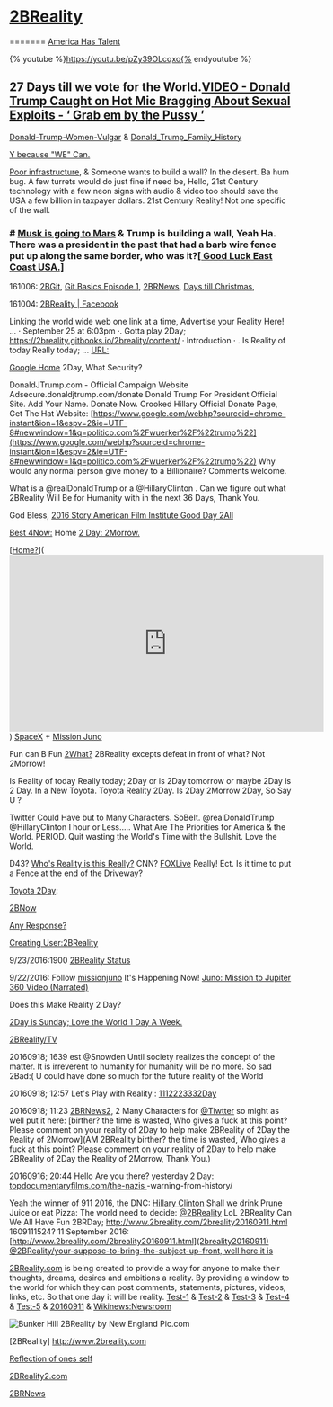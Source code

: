 
# [2BReality](http://www.2breality.com/)
=======
[America Has Talent ](http://www.2breality.com/2bgit.html)

{% youtube %}https://youtu.be/pZy39OLcqxo{% endyoutube %}


## 27 Days till we vote for the World.[VIDEO - Donald Trump Caught on Hot Mic Bragging About Sexual Exploits - ‘ Grab em by the Pussy ’](https://youtu.be/24ofBPMC1h8)
[Donald-Trump-Women-Vulgar](http://www.cnn.com/2016/10/07/politics/donald-trump-women-vulgar/)  &  [Donald_Trump_Family_History](http://www.2breality.com/donald_trump_family_history.html) 

[Y because "WE" Can.](https://2breality.gitbooks.io/2breality/content/)


[Poor infrastructure](http://www.cnbc.com/2016/10/06/train-that-crashed-in-hoboken-was-going-twice-the-speed-limit-investigators-say.html), & Someone wants to build a wall? In the desert. Ba hum bug. A few turrets would do just fine if need be, Hello, 21st Century technology with a few neon signs with audio & video too should save the USA a few billion in taxpayer dollars.  21st Century Reality! Not one specific of the wall. 

### # [Musk is going to Mars](http://www.krmg.com/videos/news/the-plan-to-colonize-mars/vDrHnz/) & Trump is building a wall, Yeah Ha. There was a president in the past that had a barb wire fence put up along the same border, who was it?[[ Good Luck East Coast USA.]](http://www.space.com/34322-hurricane-matthew-international-space-station-video.html)

161006: [2BGit](https://github.com/2BReality/2breality2#2bgit), [Git Basics Episode 1](https://git-scm.com/video/what-is-version-control), [2BRNews](https://www.google.com/search?q=2BRNews.html&oq=2BRNews.html&aqs=chrome..69i57j69i61j69i60l2&sourceid=chrome&ie=UTF-8), [Days till Christmas](http://www.xmasclock.com/),

161004: [2BReality | Facebook](https://www.facebook.com/2BReality/)

Linking the world wide web one link at a time, Advertise your Reality Here! ...  · September 25 at 6:03pm ·. Gotta play 2Day; https://2breality.gitbooks.io/2breality/content/ · Introduction · . Is Reality of today Really today; ... [URL:](https://www.google.com/webhp?hl=en&tab=nw#newwindow=1&hl=en&q=2breality) 

[Google Home](https://madeby.google.com/home/) 2Day, What Security?

DonaldJTrump.com - Official Campaign Website‎
Adsecure.donaldjtrump.com/donate‎
Donald Trump For President Official Site. Add Your Name. Donate Now.
Crooked Hillary Official Donate Page, Get The Hat Website: [https://www.google.com/webhp?sourceid=chrome-instant&ion=1&espv=2&ie=UTF-8#newwindow=1&q=politico.com%2Fwuerker%2F%22trump%22](https://www.google.com/webhp?sourceid=chrome-instant&ion=1&espv=2&ie=UTF-8#newwindow=1&q=politico.com%2Fwuerker%2F%22trump%22) Why would any normal person give money to a Billionaire? Comments welcome.

What is a @realDonaldTrump or a @HillaryClinton . Can we figure out what 2BReality Will Be for Humanity with in the next 36 Days, Thank You.  

God Bless,
[2016 Story American Film Institute ](https://youtu.be/vC_1-MpSPL8)[Good Day 2All](https://youtu.be/bESGLojNYSo)

[Best 4Now:](http://www.spacex.com/) 
Home [2 Day: 2Morrow.](http://www.2breality.com/)

[[Home?](http://www.2breality.com/)](<iframe width="560" height="315" src="https://www.youtube.com/embed/vC_1-MpSPL8" frameborder="0" allowfullscreen></iframe>)
[SpaceX](https://youtu.be/IFA6DLT1jBA) + [Mission Juno](https://www.missionjuno.swri.edu/)

Fun can B Fun [2What?](http://www.2breality.com/tv.html)
2BReality excepts defeat in front of what? Not 2Morrow!

Is Reality of today Really today; 2Day or is 2Day tomorrow or maybe 2Day is 2 Day. In a New Toyota. Toyota Reality 2Day. Is 2Day 2Morrow 2Day, So Say U
?

Twitter Could Have but to Many Characters. SoBeIt. @realDonaldTrump @HillaryClinton I hour or Less..... What Are The Priorities for America & the World. PERIOD. Quit wasting the World's Time with the Bullshit. Love the World.

D43? [Who's Reality is this Really?](http://www.cnn.com/2016/09/25/politics/presidential-debate-preview-2016/) CNN? [FOXLive](http://www.fox.com/live) Really! Ect.
Is it time to put a Fence at the end of the Driveway?

[Toyota 2Day](http://www.toyota.com/configurator/#!/build/step/summary/year/2016/series/4runner/model/8668/exteriorcolor/01F7/interiorcolor/LA22/packages/option15/accessories/V4-3P-3T-61-C4-GN): 

[2BNow](https://twitter.com/2BReality/status/779529439558397952)

[Any Response?](https://medium.com/@2BReality/your-suppose-to-bring-the-subject-up-front-26bd033f3c37#.t23ps4u6a)

[Creating User:2BReality](https://commons.wikimedia.org/w/index.php?title=User:2BReality&action=edit&redlink=1)

9/23/2016:1900 [2BReality Status](https://twitter.com/2BReality/status/779454381565542400)

9/22/2016: Follow [missionjuno](https://www.missionjuno.swri.edu/) It's Happening Now! [Juno: Mission to Jupiter 360 Video (Narrated)](https://youtu.be/r5SuUY7dF1w?list=PLTiv_XWHnOZpM1iLQr95P4KDXYiYnJUOE)

Does this Make Reality 2 Day? 

[2Day is Sunday; Love the World 1 Day A Week.](http://www.2breality.com/2brnews2.html)

[2BReality/TV](http://www.2breality.com/tv.html)

20160918; 1639 est @Snowden Until society realizes the concept of the matter. It is irreverent to humanity for humanity will be no more. So sad 2Bad:(  U could have done so much for the future reality of the World

20160918; 12:57 Let's Play with Reality : [1112223332Day](https://www.google.com/webhp?hl=en&tab=nw#newwindow=1&hl=en&q=2breality)

20160918; 11:23 [2BRNews2](http://www.2breality.com/2brnews2.html), 2 Many Characters for [@Tiwtter](https://twitter.com/) so might as well put it here: [birther? the time is wasted, Who gives a fuck at this point? Please comment on your reality of 2Day to help make 2BReality of 2Day the Reality of 2Morrow](AM 2BReality birther? the time is wasted, Who gives a fuck at this point? Please comment on your reality of 2Day to help make 2BReality of 2Day the Reality of 2Morrow, Thank You.)

20160916; 20:44 Hello Are you there? yesterday 2 Day: [topdocumentaryfilms.com/the-nazis
](http://topdocumentaryfilms.com/the-nazis-a-warning-from-history/)-warning-from-history/


Yeah the winner of 911 2016, the DNC: [Hillary Clinton](https://www.google.com/search?hl=en&gl=us&tbm=nws&authuser=0&q=11+september+2016&oq=11+september+2016&gs_l=news-cc.1.0.43j43i53.94715.109886.0.112874.21.5.2.14.14.0.141.647.0j5.5.0...0.0...1ac.1.UuAu4iqHBzE#q=11+september+2016&newwindow=1&hl=en&gl=us&authuser=0)
Shall we drink Prune Juice or eat Pizza: The world need to decide: [@2BReality](https://twitter.com/2BReality) LoL
2BReality   Can We All Have Fun 2BRDay; http://www.2breality.com/2breality20160911.html 1609111524?
11 September 2016: [http://www.2breality.com/2breality20160911.html](2breality20160911)
[@2BReality/your-suppose-to-bring-the-subject-up-front, well here it is](https://medium.com/@2BReality/your-suppose-to-bring-the-subject-up-front-26bd033f3c37#.uxck03dwp)

[2BReality.com](http://2breality.com) is being created to provide a way for anyone to make their thoughts, dreams, desires and ambitions a reality. By providing a window to the world for which they can post comments, statements, pictures, videos, links, etc. So that one day it will be reality. [Test-1](https://github.com/blog/2245-are-you-new-around-here-introducing-an-on-demand-course-in-github-basics) & [Test-2](https://www.gitbook.com) & [Test-3](https://gist.github.com/) & [Test-4](https://github.com/) & [Test-5](https://www.mediawiki.org/wiki/MediaWiki) & [20160911](https://en.wikinews.org/wiki/User_talk:2BReality) & [Wikinews:Newsroom](https://en.wikinews.org/wiki/Wikinews:Newsroom)

![Bunker Hill 2BReality by New England Pic.com](https://lh5.googleusercontent.com/-bnjEegp_2KY/UVbP0IWjtcI/AAAAAAAAt38/kFxs0z_WptQ/s540/_DSC6915.JPG)

[2BReality] http://www.2breality.com

[Reflection of ones self](https://www.dropbox.com/s/64pj8qxt4hhufn1/Relfection%20of%20one%20self.JPG?dl=0)

[2BReality2.com](http://2BReality2.com)

[2BRNews](http://www.2breality.com/2brnews.html)

 



